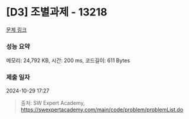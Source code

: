 # [D3] 조별과제 - 13218 

[문제 링크](https://swexpertacademy.com/main/code/problem/problemDetail.do?contestProbId=AXzjvCCq-PwDFASs) 

### 성능 요약

메모리: 24,792 KB, 시간: 200 ms, 코드길이: 611 Bytes

### 제출 일자

2024-10-29 17:27



> 출처: SW Expert Academy, https://swexpertacademy.com/main/code/problem/problemList.do